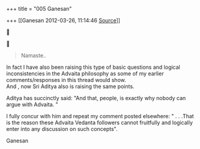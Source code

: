 +++
title = "005 Ganesan"

+++
[[Ganesan	2012-03-26, 11:14:46 [Source](https://groups.google.com/g/bvparishat/c/aCAGsz-TkeI)]]







> Namaste..  

In fact I have also been raising this type of basic questions and logical inconsistencies in the Advaita philosophy as some of my earlier comments/responses in this thread would show.  
And , now Sri Aditya also is raising the same points.  
  
Aditya has succinctly said: "And that, people, is exactly why nobody can argue with Advaita. "  
  
I fully concur with him and repeat my comment posted elsewhere: " . . .That is the reason these Advaita Vedanta followers cannot fruitfully and logically enter into any discussion on such concepts".  
  
Ganesan  
  

